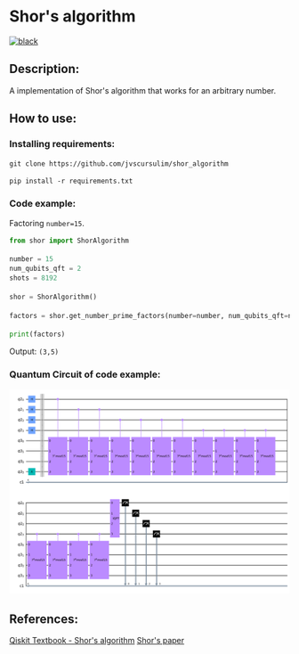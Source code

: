 # Shor's algorithm

[![black](https://img.shields.io/badge/code%20style-black-000000.svg)](https://github.com/psf/black)

## Description:

A implementation of Shor's algorithm that works for an arbitrary number. 

## How to use:

### Installing requirements:

`git clone https://github.com/jvscursulim/shor_algorithm`

`pip install -r requirements.txt`

### Code example:

Factoring `number=15`.

```python
from shor import ShorAlgorithm

number = 15
num_qubits_qft = 2
shots = 8192

shor = ShorAlgorithm()

factors = shor.get_number_prime_factors(number=number, num_qubits_qft=num_qubits_qft, shots=shots)

print(factors)
```

Output: `(3,5)`

### Quantum Circuit of code example:

![image](figures/qc_example.png)

## References:

[Qiskit Textbook - Shor's algorithm](https://qiskit.org/textbook/ch-algorithms/shor.html)
[Shor's paper](https://arxiv.org/pdf/quant-ph/9508027)
